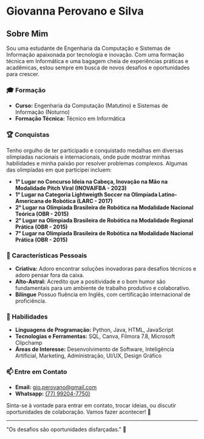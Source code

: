 # Giovanna Perovano e Silva

## Sobre Mim

Sou uma estudante de Engenharia da Computação e Sistemas de Informação apaixonada por tecnologia e inovação. Com uma formação técnica em Informática e uma bagagem cheia de experiências práticas e acadêmicas, estou sempre em busca de novos desafios e oportunidades para crescer.

### 🎓 Formação

- **Curso:** Engenharia da Computação (Matutino) e Sistemas de Informação (Noturno)
- **Formação Técnica:** Técnico em Informática

### 🏆 Conquistas

Tenho orgulho de ter participado e conquistado medalhas em diversas olimpíadas nacionais e internacionais, onde pude mostrar minhas habilidades e minha paixão por resolver problemas complexos. Algumas das olimpíadas em que participei incluem:

- **1° Lugar no Concurso Ideia na Cabeça, Inovação na Mão na Modalidade Pitch Viral (INOVAIFBA - 2023)**
- **1° Lugar na Categoria Lightweigth Soccer na Olimpíada Latino-Americana de Robótica (LARC - 2017)**
- **2° Lugar na Olímpiada Brasileira de Robótica na Modalidade Nacional Teórica (OBR - 2015)**
- **2° Lugar na Olímpiada Brasileira de Robótica na Modalidade Regional Prática (OBR - 2015)**
- **7° Lugar na Olímpiada Brasileira de Robótica na Modalidade Nacional Prática (OBR - 2015)**


### 🌟 Características Pessoais

- **Criativa:** Adoro encontrar soluções inovadoras para desafios técnicos e adoro pensar fora da caixa.
- **Alto-Astral:** Acredito que a positividade e o bom humor são fundamentais para um ambiente de trabalho produtivo e colaborativo.
- **Bilíngue** Possuo fluência em Inglês, com certificação internacional de proficiência. 

### 💼 Habilidades

- **Linguagens de Programação:** Python, Java, HTML, JavaScript
- **Tecnologias e Ferramentas:** SQL, Canva, Filmora 7.8, Microsoft Clipchamp
- **Áreas de Interesse:** Desenvolvimento de Software, Inteligência Artificial, Marketing, Administração, UI/UX, Design Gráfico

### 📫 Entre em Contato

- **Email:** [gio.perovano@gmail.com](mailto:gio.perovano@gmail.com)
- **Whatsapp:** [(77) 99204-7750)](https://whats.link/77992047750)

Sinta-se à vontade para entrar em contato, trocar ideias, ou discutir oportunidades de colaboração. Vamos fazer acontecer! 🚀

---

"Os desafios são oportunidades disfarçadas." 💪
